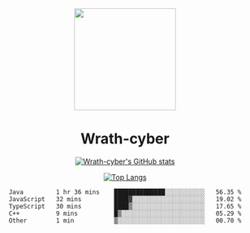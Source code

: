 <div align="center">
  <img src="https://avatars.githubusercontent.com/u/73003857?v=4" width="200px"/>
  <h1>Wrath-cyber</h1>

[![Wrath-cyber's GitHub stats](https://github-readme-stats.vercel.app/api?username=Wrath-cyber&show_icons=true&theme=synthwave)](https://github.com/anuraghazra/github-readme-stats)

[![Top Langs](https://github-readme-stats.vercel.app/api/top-langs/?username=Wrath-cyber&layout=compact&theme=synthwave)](https://github.com/Wrath-cyber/github-readme-stats)
 
<!--START_SECTION:waka-->

```text
Java         1 hr 36 mins    ██████████████░░░░░░░░░░░   56.35 %
JavaScript   32 mins         ████▓░░░░░░░░░░░░░░░░░░░░   19.02 %
TypeScript   30 mins         ████▒░░░░░░░░░░░░░░░░░░░░   17.65 %
C++          9 mins          █▒░░░░░░░░░░░░░░░░░░░░░░░   05.29 %
Other        1 min           ▒░░░░░░░░░░░░░░░░░░░░░░░░   00.70 %
```

<!--END_SECTION:waka-->
